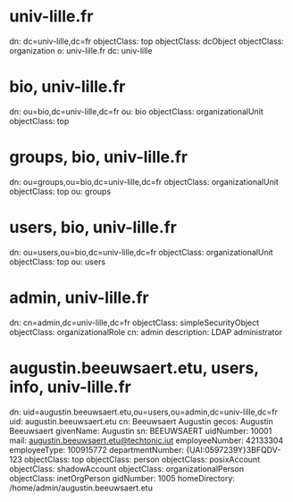 



# univ-lille.fr
dn: dc=univ-lille,dc=fr
objectClass: top
objectClass: dcObject
objectClass: organization
o: univ-lille.fr
dc: univ-lille

# bio, univ-lille.fr
dn: ou=bio,dc=univ-lille,dc=fr
ou: bio
objectClass: organizationalUnit
objectClass: top

# groups, bio, univ-lille.fr
dn: ou=groups,ou=bio,dc=univ-lille,dc=fr
objectClass: organizationalUnit
objectClass: top
ou: groups

# users, bio, univ-lille.fr
dn: ou=users,ou=bio,dc=univ-lille,dc=fr
objectClass: organizationalUnit
objectClass: top
ou: users

# admin, univ-lille.fr
dn: cn=admin,dc=univ-lille,dc=fr
objectClass: simpleSecurityObject
objectClass: organizationalRole
cn: admin
description: LDAP administrator

# augustin.beeuwsaert.etu, users, info, univ-lille.fr
dn: uid=augustin.beeuwsaert.etu,ou=users,ou=admin,dc=univ-lille,dc=fr
uid: augustin.beeuwsaert.etu
cn: Beeuwsaert Augustin
gecos: Augustin Beeuwsaert
givenName: Augustin
sn: BEEUWSAERT
uidNumber: 10001
mail: augustin.beeuwsaert.etu@techtonic.iut
employeeNumber: 42133304
employeeType: 100915772
departmentNumber: {UAI:0597239Y}3BFQDV-123
objectClass: top
objectClass: person
objectClass: posixAccount
objectClass: shadowAccount
objectClass: organizationalPerson
objectClass: inetOrgPerson
gidNumber: 1005
homeDirectory: /home/admin/augustin.beeuwsaert.etu